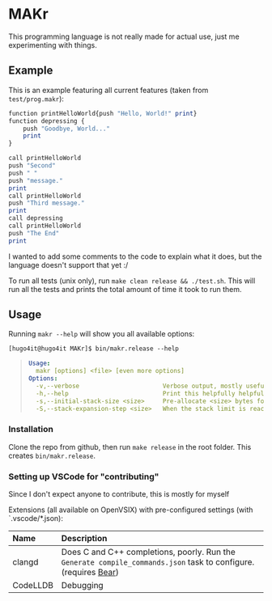 # MAKr

This programming language is not really made for actual use, just me experimenting with things.

## Example

This is an example featuring all current features (taken from `test/prog.makr`):

```hs
function printHelloWorld{push "Hello, World!" print}
function depressing {
    push "Goodbye, World..."
    print
}

call printHelloWorld
push "Second"
push " "
push "message."
print
call printHelloWorld
push "Third message."
print
call depressing
call printHelloWorld
push "The End"
print
```

I wanted to add some comments to the code to explain what it does, but the language doesn't support that yet :/

To run all tests (unix only), run `make clean release && ./test.sh`. This will run all the tests and prints the total amount of time it took to run them.

## Usage

Running `makr --help` will show you all available options:

```ml
[hugo4it@hugo4it MAKr]$ bin/makr.release --help
```

> ```yaml
> Usage:
>   makr [options] <file> [even more options]
> Options:
>   -v,--verbose                       Verbose output, mostly useful for debugging
>   -h,--help                          Print this helpfully helpful helping help message
>   -s,--initial-stack-size <size>     Pre-allocate <size> bytes for the stack 
>   -S,--stack-expansion-step <size>   When the stack limit is reached, allocate <size> more bytes
> ```

### Installation

Clone the repo from github, then run `make release` in the root folder. This creates `bin/makr.release`.

### Setting up VSCode for "contributing"

Since I don't expect anyone to contribute, this is mostly for myself

Extensions (all available on OpenVSIX) with pre-configured settings (with `.vscode/*.json):

| Name     | Description                                                                                                          |
| :------- | :------------------------------------------------------------------------------------------------------------------- |
| clangd   | Does C and C++ completions, poorly. Run the `Generate compile_commands.json` task to configure. (requires [Bear][1]) |
| CodeLLDB | Debugging                                                                                                            |

  [1]: https://github.com/rizsotto/Bear